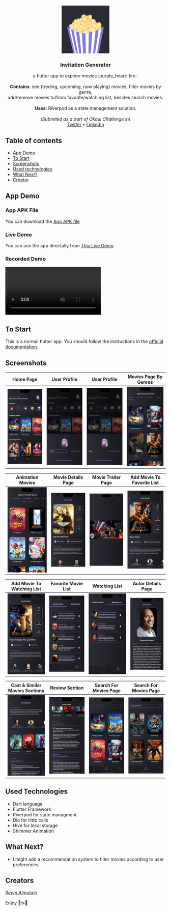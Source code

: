 <p align="center">
  
  <img src="assets/logo/logo.png" alt="Logo" width=150 height=150>
  
  <h3 align="center">Invitation Generator</h3>

  <p align="center">
    a flutter app to explore movies :purple_heart::fire:.
    <br>
    <br>
    <b>Contains</b>: see (treding, upcoming, now playing) movies, filter movies by genre,
    <br>
    add/remove movies to/from favorite/watching list, besides search movies.
    <br>
    <br>
    <b>Uses</b>: Riverpod as a state management solution.
    <br>
    <br>
    <em>(Submited as a part of Okoul Challenge in)</em>
    <br>
    <a href="https://twitter.com/ReemNawaf">Twitter</a>
    •
    <a href="https://www.linkedin.com/in/reemnawaf/">LinkedIn</a>
  </p>
</p>


## Table of contents
- [App Demo](#app-demo)
- [To Start](#to-start)
- [Screenshots](#screenshots)
- [Used technologies](#used-technologies)
- [What Next?](#what-next)
- [Creator](#creators)

## App Demo

### App APK File
You can download the <a href="build/app/outputs/flutter-apk/app-armeabi-v7a-release.apk" target="\_blank">App APK file</a>

### Live Demo
You can use the app directally from <a href="https://amovie-a161c.web.app/#/" target="\_blank">This Live Demo</a>

### Recorded Demo
![](assets/demo/recorded_demo.mp4)


## To Start
This is a normal flutter app. You should follow the instructions in the [official documentation](https://flutter.io/docs/get-started/install).


## Screenshots
| Home Page | User Profile | User Profile | Movies Page By Genres |
| ----------- | ----------- | ----------- | ----------- |
|<img src="assets/screenshots/1.png" width="250">|<img src="assets/screenshots/2.png" width="250">|<img src="assets/screenshots/3.png" width="250">|<img src="assets/screenshots/4.png" width="250">|

| Animation Movies | Movie Details Page | Movie Trailer Page | Add Movie To Favorite List |
| ----------- | ----------- | ----------- | ----------- |
|<img src="assets/screenshots/5.png" width="250">|<img src="assets/screenshots/6.png" width="250">|<img src="assets/screenshots/7.png" width="250">|<img src="assets/screenshots/8.png" width="250">|

| Add Movie To Watching List | Favorite Movie List | Watching List | Actor Details Page |
| ----------- | ----------- | ----------- | ----------- |
| <img src="assets/screenshots/9.png" width="250">|<img src="assets/screenshots/10.png" width="250">|<img src="assets/screenshots/11.png" width="250">|<img src="assets/screenshots/12.png" width="250">|

| Cast & Similar Movies Sections | Review Section | Search For Movies Page | Search For Movies Page |
| ----------- | ----------- | ----------- | ----------- |
|<img src="assets/screenshots/13.png" width="250">|<img src="assets/screenshots/14.png" width="250">|<img src="assets/screenshots/15.png" width="250">|<img src="assets/screenshots/16.png" width="250">

## Used Technologies
* Dart language
* Flutter Framework
* Riverpod for state managment
* Dio for Http calls
* Hive for local storage
* Shimmer Animation

## What Next?
* I might add a recommendation system to filter movies according to user preferences.

## Creators
<a href="https://github.com/ReemNawaf">*Reem Almutairi*</a>

Enjoy :purple_heart:☕:brain:
